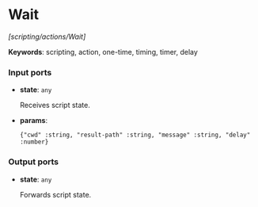 # Wait

_[scripting/actions/Wait]_

__Keywords__: scripting, action, one-time, timing, timer, delay

### Input ports

* __state__: ` any `


    Receives script state.  


* __params__: 
    ```
    {"cwd" :string, "result-path" :string, "message" :string, "delay" :number}
    ```

### Output ports

* __state__: ` any `


    Forwards script state.  


